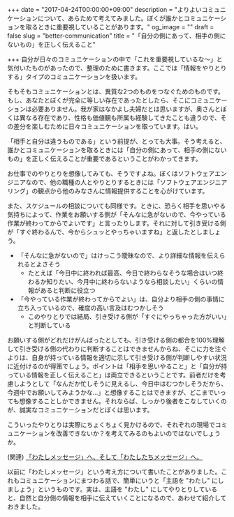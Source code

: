 +++
date = "2017-04-24T00:00:00+09:00"
description = "よりよいコミュニケーションについて、あらためて考えてみました。ぼくが誰かとコミュニケーションを取るときに重要視していることがあります。"
og_image = ""
draft = false
slug = "better-communication"
title = "「自分の側にあって、相手の側にないもの」を正しく伝えること"

+++
自分が日々のコミュニケーションの中で「これを重要視しているな〜」と気付いたものがあったので、整理のために書きます。ここでは「情報をやりとりする」タイプのコミュニケーションを扱います。

そもそもコミュニケーションとは、異質な2つのものをつなぐためのものです。もし、あなたとぼくが完全に等しい存在であったとしたら、そこにコミュニケーションは必要ありません。我が家はなかよし夫婦だとは思いますが、奥さんとぼくは異なる存在であり、性格も価値観も所属も経験してきたことも違うので、その差分を楽しむために日々コミュニケーションを取っています。はい。

「相手と自分は違うものである」という前提が、とっても大事。そう考えると、誰かとコミュニケーションを取るときには「自分の側にあって、相手の側にないもの」を正しく伝えることが重要であるということがわかってきます。

お仕事でのやりとりを想像してみても、そうですよね。ぼくはソフトウェアエンジニアなので、他の職種の人とやりとりするときには「ソフトウェアエンジニアリング」の観点から他のみなさんに情報提供することを心がけています。

また、スケジュールの相談についても同様です。ときに、恐らく相手を思いやる気持ちによって、作業をお願いする側が「そんなに急がないので、今やっている作業が終わってからでよいです」と言ったりします。それに対して引き受ける側が「すぐ終わるんで、今からシュッとやっちゃいますね」と返したとしましょう。

- 「そんなに急がないので」はけっこう曖昧なので、より詳細な情報を伝えられるとよさそう
  - たとえば「今日中に終われば最高、今日で終わらなそうな場合はいつ終わるか知りたい、今月中に終わらないようなら相談したい」くらいの情報があると判断に役立つ
- 「今やっている作業が終わってからでよい」は、自分より相手の側の事情に立ち入っているので、確度の高い言及はむつかしそう
  - このやりとりでは結局、引き受ける側が「すぐにやっちゃった方がいい」と判断している

お願いする側がどれだけがんばったとしても、引き受ける側の都合を100%理解して引き受ける側の代わりに判断することはできませんからね、そこに力を注ぐよりは、自身が持っている情報を適切に示して引き受ける側が判断しやすい状況に近付けるのが得策でしょう。ポイントは「相手を思いやること」と「自分が持っている情報を正しく伝えること」は両立できるということです。前者だけを考慮しようとして「なんだか忙しそうに見えるし、今日中はむつかしそうだから、今週中でお願いしてみようかな…」と想像することはできますが、どこまでいっても想像することしかできません。それならば、しっかり後者をこなしていくのが、誠実なコミュニケーションだとぼくは思います。

こういったやりとりは実際にちょくちょく見かけるので、それぞれの現場でコミュニケーションを改善できないか？を考えてみるのもよいのではないでしょうか。

(関連) <a href="/2011/01/19/i-can-feel-we-can-get-together/">「わたしメッセージ」へ、そして「わたしたちメッセージ」へ。</a>

以前に「わたしメッセージ」という考え方について書いたことがありました。これもコミュニケーションにまつわる話で、簡単にいうと「主語を "わたし" にしましょう」というものです。実は、主語を "わたし" にしてやりとりしていると、自然と自分側の情報を相手に伝えていくことになるので、あわせて紹介しておきました。
